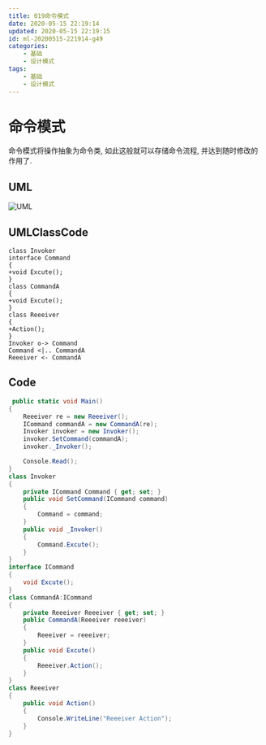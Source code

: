 ```yaml
---
title: 019命令模式
date: 2020-05-15 22:19:14
updated: 2020-05-15 22:19:15
id: ml-20200515-221914-g49
categories:
	- 基础
	- 设计模式
tags: 
	- 基础
	- 设计模式
---
```

# 命令模式

命令模式将操作抽象为命令类, 如此这般就可以存储命令流程, 并达到随时修改的作用了.
<!--more-->
## UML

![UML](http://www.plantuml.com/plantuml/png/SoWkIImgAStDuKhEIImkLl3CAylFJYtYoimhIIrAIqnELN3EpyrDp4lXgkRIBilFJ55mhKWkBKdLqBJcgeNeWQbmnACaA3KrDRCijGYan36v93C_3o8BjKuXNzSERX6KLh2fqTD3c0qpGS565o7ea9gN0dGx0000)

## UMLClassCode

```
class Invoker
interface Command
{
+void Excute();
}
class CommandA
{
+void Excute();
}
class Reeeiver
{
+Action();
}
Invoker o-> Command
Command <|.. CommandA
Reeeiver <- CommandA
```

## Code

```C#
 public static void Main()
{
    Reeeiver re = new Reeeiver();
    ICommand commandA = new CommandA(re);
    Invoker invoker = new Invoker();
    invoker.SetCommand(commandA);
    invoker._Invoker();

    Console.Read();
}
class Invoker
{
    private ICommand Command { get; set; }
    public void SetCommand(ICommand command)
    {
        Command = command;
    }
    public void _Invoker()
    {
        Command.Excute();
    }
}
interface ICommand
{
    void Excute();
}
class CommandA:ICommand
{
    private Reeeiver Reeeiver { get; set; }
    public CommandA(Reeeiver reeeiver)
    {
        Reeeiver = reeeiver;
    }
    public void Excute()
    {
        Reeeiver.Action();
    }
}
class Reeeiver
{
    public void Action()
    {
        Console.WriteLine("Reeeiver Action");
    }
}
```